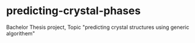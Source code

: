 # predicting-crystal-phases
Bachelor Thesis project, Topic "predicting crystal structures using generic algorithem"
